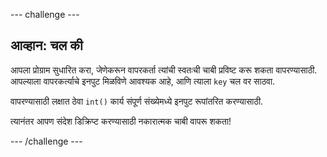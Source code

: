 --- challenge ---

## आव्हान: चल की

आपला प्रोग्राम सुधारित करा, जेणेकरून वापरकर्ता त्यांची स्वतःची चाबी प्रविष्ट करू शकता वापरण्यासाठी. आपल्याला वापरकर्त्याचे इनपुट मिळविणे आवश्यक आहे, आणि त्याला `key` चल वर साठवा.

वापरण्यासाठी लक्षात ठेवा `int()` कार्य संपूर्ण संख्येमध्ये इनपुट रूपांतरित करण्यासाठी.

त्यानंतर आपण संदेश डिक्रिप्ट करण्यासाठी नकारात्मक चाबी वापरू शकता!

--- /challenge ---